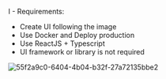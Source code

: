 
I - Requirements:

  + Create UI following the image 
  + Use Docker and Deploy production
  + Use ReactJS + Typescript 
  + UI framework or library is not required


![55f2a9c0-6404-4b04-b32f-27a72135bbe2](https://github.com/tuanlam0201/icttm-test-fe/assets/163503189/3117e1c8-30fc-4668-a769-c95595976dc8)

